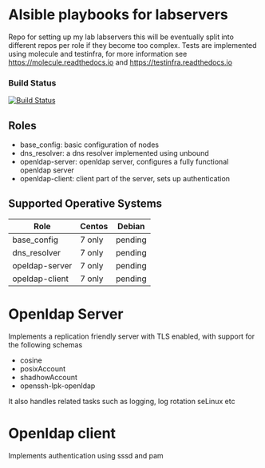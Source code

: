 # Alsible playbooks for labservers
Repo for setting up my lab labservers this will be eventually split into different repos per role if they become too complex.
Tests are implemented using molecule and testinfra, for more information see https://molecule.readthedocs.io and https://testinfra.readthedocs.io

### Build Status
[![Build Status](https://travis-ci.org/ruimoreira/labservers.svg?branch=master)](https://travis-ci.org/ruimoreira/labservers)

## Roles

 - base_config: basic configuration of nodes
 - dns_resolver: a dns resolver implemented using unbound
 - openldap-server: openldap server, configures a fully functional openldap server
 - openldap-client: client part of the server, sets up authentication


## Supported Operative Systems

| Role           | Centos           | Debian    |
|----------------|------------------|-----------|
| base_config    | 7 only           | pending   |
| dns_resolver   | 7 only           | pending   |
| opeldap-server | 7 only           | pending   |
| opeldap-client | 7 only           | pending   |

# Openldap Server
 Implements a replication friendly server with TLS enabled, with support for the  following schemas
   - cosine
   - posixAccount
   - shadhowAccount
   - openssh-lpk-openldap

 It also handles related tasks such as logging, log rotation seLinux etc

# Openldap client
 Implements authentication using sssd and pam
